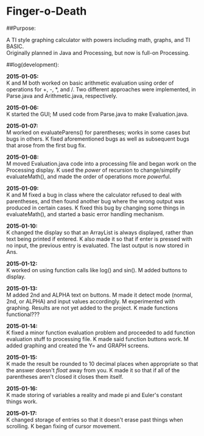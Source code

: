 Finger-o-Death
==============
##Purpose:

A TI style graphing calculator with powers including math, graphs, and TI BASIC.<br>
Originally planned in Java and Processing, but now is full-on Processing.

##log(development):

**2015-01-05:**<br>
K and M both worked on basic arithmetic evaluation using order of operations for +, -, *, and /.
Two different approaches were implemented, in Parse.java and Arithmetic.java, respectively.

**2015-01-06:**<br>
K started the GUI; M used code from Parse.java to make Evaluation.java.

**2015-01-07:**<br>
M worked on evaluateParens() for parentheses; works in some cases but bugs in others.
K fixed aforementioned bugs as well as subsequent bugs that arose from the first bug fix.

**2015-01-08:**<br>
M moved Evaluation.java code into a processing file and began work on the Processing display.
K used the *power* of recursion to change/simplify evaluateMath(), and made the order of operations more *power*ful.

**2015-01-09:**<br>
K and M fixed a bug in class where the calculator refused to deal with parentheses,
and then found another bug where the wrong output was produced in certain cases.
K fixed this bug by changing some things in evaluateMath(), and started a basic error handling mechanism.

**2015-01-10:**<br>
K changed the display so that an ArrayList is always displayed, rather than text being printed if entered.
K also made it so that if enter is pressed with no input, the previous entry is evaluated. The last output is now stored in Ans.

**2015-01-12:**<br>
K worked on using function calls like log() and sin().
M added buttons to display.

**2015-01-13:**<br>
M added 2nd and ALPHA text on buttons.
M made it detect mode (normal, 2nd, or ALPHA) and input values accordingly.
M experimented with graphing. Results are not yet added to the project.
K made functions functional???

**2015-01-14:**<br>
K fixed a minor function evaluation problem and proceeded to add function evaluation stuff to processing file.
K made said function buttons work.
M added graphing and created the Y= and GRAPH screens.

**2015-01-15:**<br>
K made the result be rounded to 10 decimal places when appropriate so that the answer doesn't *float* away from you.
K made it so that if all of the parentheses aren't closed it closes them itself.

**2015-01-16:**<br>
K made storing of variables a reality and made pi and Euler's constant things work.

**2015-01-17:**<br>
K changed storage of entries so that it doesn't erase past things when scrolling.
K began fixing of cursor movement.
